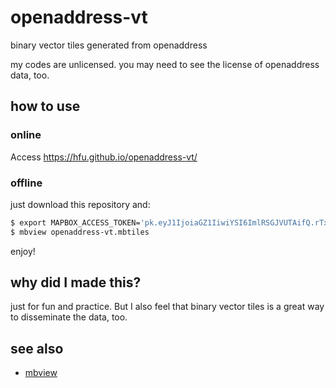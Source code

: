 # openaddress-vt
binary vector tiles generated from openaddress

my codes are unlicensed. you may need to see the license of openaddress data, too.

## how to use
### online
Access https://hfu.github.io/openaddress-vt/

### offline
just download this repository and:
```sh
$ export MAPBOX_ACCESS_TOKEN='pk.eyJ1IjoiaGZ1IiwiYSI6ImlRSGJVUTAifQ.rTx380smyvPc1gUfZv1cmw' # use your key
$ mbview openaddress-vt.mbtiles
```

enjoy!

## why did I made this?
just for fun and practice. But I also feel that binary vector tiles is a great way to disseminate the data, too.

## see also
- [mbview](https://github.com/mapbox/mbview)
